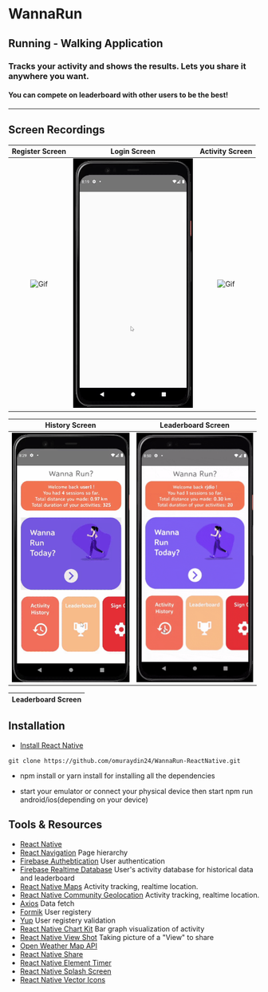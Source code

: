 # WannaRun

## Running - Walking Application

### Tracks your activity and shows the results. Lets you share it anywhere you want.

#### You can compete on leaderboard with other users to be the best!

---

## Screen Recordings


Register Screen          |  Login Screen                 | Activity Screen      | 
:-------------------------:|:-------------------------:|:-------------------------:|
<img src="./src/assets/gifs/register.gif" alt="Gif" height="500"/>  |  <img src="./src/assets/gifs/login.gif" alt="Gif" height="500"/> |  <img src="./src/assets/gifs/2m.gif" alt="Gif" height="500"/> 

History Screen          |  Leaderboard Screen 
:-------------------------:|:-------------------------:
  <img src="./src/assets/gifs/history.gif" alt="Gif" height="500"/>|  <img src="./src/assets/gifs/leaderboard.gif" alt="Gif" height="500"/> | 

Leaderboard Screen          |  
:-------------------------:|
  
## Installation

- [Install React Native](https://reactnative.dev/docs/environment-setup)

```
git clone https://github.com/omuraydin24/WannaRun-ReactNative.git
```

- npm install or yarn install for installing all the dependencies

- start your emulator or connect your physical device then start npm run android/ios(depending on your device)

## Tools & Resources

- [React Native](https://reactnative.dev/)
- [React Navigation](https://reactnavigation.org/) Page hierarchy
- [Firebase Authebtication](https://firebase.google.com/docs/auth/web/start) User authentication
- [Firebase Realtime Database](https://firebase.google.com/docs/database) User's activity database for historical data and leaderboard
- [React Native Maps](https://github.com/react-native-maps/react-native-maps/blob/master/docs/installation.md) Activity tracking, realtime location.
- [React Native Community Geolocation](https://github.com/react-native-geolocation/react-native-geolocation) Activity tracking, realtime location.
- [Axios](https://github.com/axios/axios) Data fetch
- [Formik](https://formik.org/) User registery
- [Yup](https://github.com/jquense/yup) User registery validation
- [React Native Chart Kit](https://github.com/indiespirit/react-native-chart-kit) Bar graph visualization of activity
- [React Native View Shot](https://github.com/gre/react-native-view-shot) Taking picture of a "View" to share
- [Open Weather Map API](https://openweathermap.org/) 
- [React Native Share](https://github.com/react-native-share/react-native-share)
- [React Native Element Timer](https://www.npmjs.com/package/react-native-element-timer)
- [React Native Splash Screen](https://github.com/crazycodeboy/react-native-splash-screen)
- [React Native Vector Icons](https://github.com/oblador/react-native-vector-icons) 
